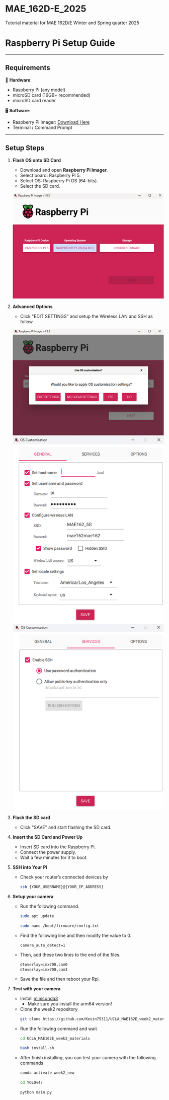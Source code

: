 # MAE_162D-E_2025
Tutorial material for MAE 162D/E Winter and Spring quarter 2025

# Raspberry Pi Setup Guide
---

## Requirements
🛒 **Hardware**:
- Raspberry Pi (any model)
- microSD card (16GB+ recommended)
- microSD card reader


🖥️ **Software**:
- Raspberry Pi Imager: [Download Here](https://www.raspberrypi.com/software/)
- Terminal / Command Prompt

---

## Setup Steps
1. **Flash OS onto SD Card**
   - Download and open **Raspberry Pi Imager**.
   - Select board: Raspberry Pi 5.
   - Select OS: Raspberry Pi OS (64-bits).
   - Select the SD card.
 
   ![Imager Advanced Options](/doc/images/step1.png)

2. **Advanced Options**
     - Click "EDIT SETTINGS" and setup the Wireless LAN and SSH as follow.

    ![EDIT SETTINGS](/doc/images/step2.png)
    ![Some Parameters](/doc/images/step3.png)
    ![SSH](/doc/images/step4.png)

3. **Flash the SD card**
    - Click "SAVE" and start flashing the SD card.

2. **Insert the SD Card and Power Up**
   - Insert SD card into the Raspberry Pi.
   - Connect the power supply.
   - Wait a few minutes for it to boot.

3. **SSH into Your Pi**
   - Check your router’s connected devices by
        ```bash
        ssh {YOUR_USERNAME}@{YOUR_IP_ADDRESS}
        ```

4. **Setup your camera**
    - Run the following command.
        ```bash
        sudo apt update
        ```
        ```bash 
        sudo nano /boot/firmware/config.txt
        ```
    - Find the following line and then modify the value to 0.
        ```
        camera_auto_detect=1
        ```
    - Then, add these two lines to the end of the files.
        ```
        dtoverlay=imx708,cam0
        dtoverlay=imx708,cam1
        ```
    - Save the file and then reboot your Rpi.

5. **Test with your camera**
    - Install [miniconda3](https://www.anaconda.com/docs/getting-started/miniconda/install#aws-graviton2-arm-64)
        - Make sure you install the arm64 version!
    - Clone the week2 repository
        ```bash
        git clone https://github.com/Kevin75311/UCLA_MAE162E_week2_materials.git
        ```
    - Run the following command and wait
        ```bash
        cd UCLA_MAE162E_week2_materials
        ```
        ```bash
        bash install.sh
        ```
    - After finish installing, you can test your camera with the following commands
        ```bash
        conda activate week2_new
        ```
        ```bash
        cd YOLOv4/
        ```
        ```bash
        python main.py
        ```


    